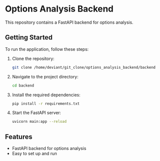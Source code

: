 # Options Analysis Backend

This repository contains a FastAPI backend for options analysis.

## Getting Started

To run the application, follow these steps:

1. Clone the repository:
    ```bash
    git clone /home/deviant/git_clone/options_analysis_backend/backend
    ```
2. Navigate to the project directory:
    ```bash
    cd backend
    ```
3. Install the required dependencies:
    ```bash
    pip install -r requirements.txt
    ```
4. Start the FastAPI server:
    ```bash
    uvicorn main:app --reload
    ```

## Features

- FastAPI backend for options analysis
- Easy to set up and run
